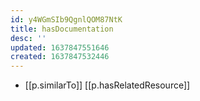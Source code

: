 ```yaml
---
id: y4WGmSIb9QgnlQOM87NtK
title: hasDocumentation
desc: ''
updated: 1637847551646
created: 1637847532446
---
```



- [[p.similarTo]] [[p.hasRelatedResource]]

